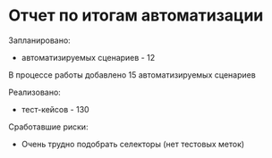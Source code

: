 # Отчет по итогам автоматизации

Запланировано:

- автоматизируемых сценариев - 12

В процессе работы добавлено 15 автоматизируемых сценариев

Реализовано:

- тест-кейсов - 130

Сработавшие риски:

- Очень трудно подобрать селекторы (нет тестовых меток)